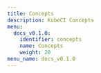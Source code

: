 ```yaml
---
title: Concepts
description: KubeCI Concepts
menu:
  docs_v0.1.0:
    identifier: concepts
    name: Concepts
    weight: 20
menu_name: docs_v0.1.0
---
```

